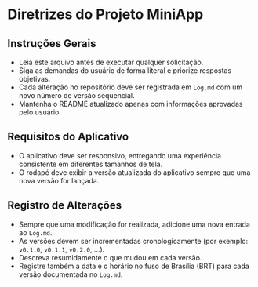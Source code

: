 # Diretrizes do Projeto MiniApp

## Instruções Gerais
- Leia este arquivo antes de executar qualquer solicitação.
- Siga as demandas do usuário de forma literal e priorize respostas objetivas.
- Cada alteração no repositório deve ser registrada em `Log.md` com um novo número de versão sequencial.
- Mantenha o README atualizado apenas com informações aprovadas pelo usuário.

## Requisitos do Aplicativo
- O aplicativo deve ser responsivo, entregando uma experiência consistente em diferentes tamanhos de tela.
- O rodapé deve exibir a versão atualizada do aplicativo sempre que uma nova versão for lançada.

## Registro de Alterações
- Sempre que uma modificação for realizada, adicione uma nova entrada ao `Log.md`.
- As versões devem ser incrementadas cronologicamente (por exemplo: `v0.1.0`, `v0.1.1`, `v0.2.0`, ...).
- Descreva resumidamente o que mudou em cada versão.
- Registre também a data e o horário no fuso de Brasília (BRT) para cada versão documentada no `Log.md`.
